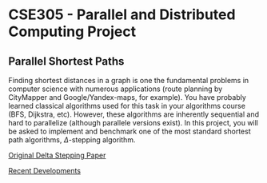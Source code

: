 # CSE305 - Parallel and Distributed Computing Project
## Parallel Shortest Paths

Finding shortest distances in a graph is one the fundamental problems in computer science with
numerous applications (route planning by CityMapper and Google/Yandex-maps, for example).
You have probably learned classical algorithms used for this task in your algorithms course (BFS,
Dijkstra, etc). However, these algorithms are inherently sequential and hard to parallelize (although
parallele versions exist). In this project, you will be asked to implement and benchmark one of the
most standard shortest path algorithms, $\Delta$-stepping algorithm.

[Original Delta Stepping Paper](https://www.sciencedirect.com/science/article/pii/S0196677403000762?via%3Dihub)

[Recent Developments](https://ieeexplore.ieee.org/abstract/document/9006237)

